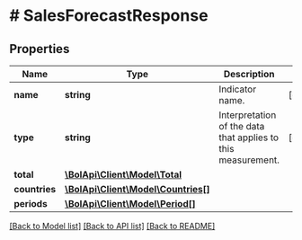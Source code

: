 # # SalesForecastResponse

## Properties

Name | Type | Description | Notes
------------ | ------------- | ------------- | -------------
**name** | **string** | Indicator name. | [optional]
**type** | **string** | Interpretation of the data that applies to this measurement. | [optional]
**total** | [**\BolApi\Client\Model\Total**](Total.md) |  |
**countries** | [**\BolApi\Client\Model\Countries[]**](Countries.md) |  |
**periods** | [**\BolApi\Client\Model\Period[]**](Period.md) |  |

[[Back to Model list]](../../README.md#models) [[Back to API list]](../../README.md#endpoints) [[Back to README]](../../README.md)
